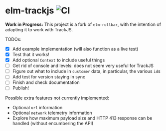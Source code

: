 # elm-trackjs ![CI](https://github.com/scrive/elm-trackjs/workflows/CI/badge.svg?branch=master)

**Work in Progress:** This project is a fork of `elm-rollbar`, with the
intention of adapting it to work with TrackJS.

TODOs:
- [x] Add example implementation (will also function as a live test)
- [x] Test that it works!
- [x] Add optional `Context` to include useful things
- [ ] Get rid of console and levels: does not seem very useful for TrackJS
- [ ] Figure out what to include in `customer` data, in particular, the various `id`s
- [ ] Add test for version staying in sync
- [ ] Finish and check documentation
- [ ] Publish!

Possible extra features not currently implemented:
- Optional `url` information
- Optional `network` telemetry information
- Explore how maximum payload size and HTTP 413 response can be handled
  (without encumbering the API)

